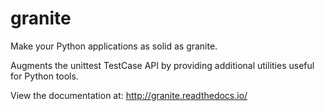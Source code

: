 # granite

Make your Python applications as solid as granite.

Augments the unittest TestCase API by providing additional utilities useful for Python tools.

View the documentation at: http://granite.readthedocs.io/
